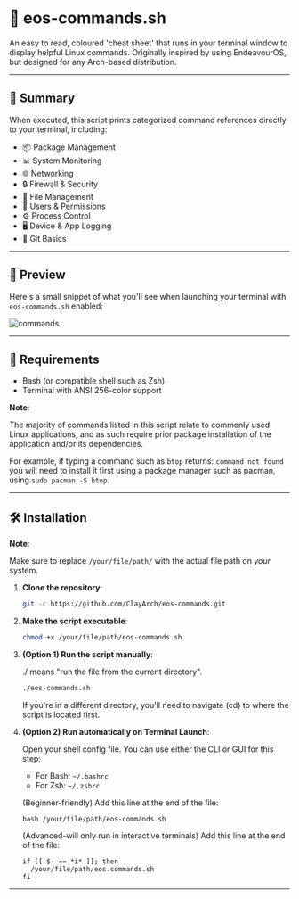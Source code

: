 # 🐧 eos-commands.sh

An easy to read, coloured 'cheat sheet' that runs in your terminal window to display helpful Linux commands. Originally inspired by using EndeavourOS, but designed for any Arch-based distribution.

---

## 📌 Summary

When executed, this script prints categorized command references directly to your terminal, including:

- 📦 Package Management 
- 📊 System Monitoring
- 🌐 Networking
- 🔒 Firewall & Security
- 📁 File Management
- 👥 Users & Permissions
- ⚙️ Process Control
- 🖥️ Device & App Logging
- 🐙 Git Basics

---

## 📸 Preview

Here's a small snippet of what you'll see when launching your terminal with `eos-commands.sh` enabled:

![commands](https://github.com/user-attachments/assets/a91bb200-8284-402e-b560-0373bc1fe89a)


---

## 🧰 Requirements

- Bash (or compatible shell such as Zsh)
- Terminal with ANSI 256-color support

**Note**:

The majority of commands listed in this script relate to commonly used Linux applications, and as such require prior package installation of the application and/or its dependencies.

For example, if typing a command such as `btop` returns: `command not found` you will need to install it first using a package manager such as pacman, using `sudo pacman -S btop`.

---

## 🛠️ Installation

**Note**:

Make sure to replace `/your/file/path/` with the actual file path on *your* system.
  
1. **Clone the repository**:
   ```bash
   git -c https://github.com/ClayArch/eos-commands.git
   
2. **Make the script executable**:
   ```bash
   chmod +x /your/file/path/eos-commands.sh

3. **(Option 1) Run the script manually**:
   
   ./ means "run the file from the current directory".
   ```bash
   ./eos-commands.sh
   ```
   If you're in a different directory, you'll need to navigate (cd) to where the script is located first.

4. **(Option 2) Run automatically on Terminal Launch**:
   
   Open your shell config file. You can use either the CLI or GUI for this step:
   - For Bash: `~/.bashrc`
   - For Zsh: `~/.zshrc`

   (Beginner-friendly) Add this line at the end of the file:
   
   `bash /your/file/path/eos-commands.sh`
   
   (Advanced-will only run in interactive terminals) Add this line at the end of the file:
   ```
   if [[ $- == *i* ]]; then
     /your/file/path/eos.commands.sh
   fi
   ```

---
